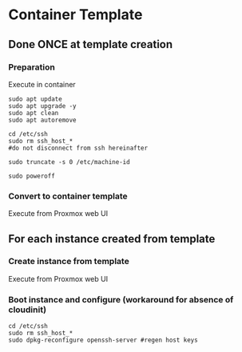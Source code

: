 # Container Template 

## Done ONCE at template creation
### Preparation

Execute in container
```
sudo apt update
sudo apt upgrade -y
sudo apt clean
sudo apt autoremove

cd /etc/ssh
sudo rm ssh_host_*
#do not disconnect from ssh hereinafter

sudo truncate -s 0 /etc/machine-id

sudo poweroff
```

### Convert to container template
Execute from Proxmox web UI

## For each instance created from template

### Create instance from template
Execute from Proxmox web UI

### Boot instance and configure (workaround for absence of cloudinit)
```
cd /etc/ssh
sudo rm ssh_host_*
sudo dpkg-reconfigure openssh-server #regen host keys
```
